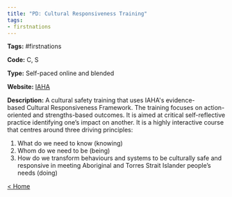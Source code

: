 ```yaml
---
title: "PD: Cultural Responsiveness Training"
tags:
- firstnations
---
```


<p><b>Tags:</b> #firstnations</p>
<p><b>Code:</b> C, S</p>
<p><b>Type:</b> Self-paced online and blended</p>
<p><b>Website:</b>
<a href="https://iaha.com.au/iaha-consulting/cultural-responsiveness-training/">IAHA</a></p>

<p><b>Description:</b>
A cultural safety training that uses IAHA's evidence-based Cultural Responsiveness Framework. The training focuses on action-oriented and strengths-based outcomes. It is aimed at critical self-reflective practice identifying one’s impact on another. It is a highly interactive course that centres around three driving principles:</p>

<p>
<ol>
<li>What do we need to know (knowing)</li>
<li>Whom do we need to be (being)</li>
<li>How do we transform behaviours and systems to be culturally safe and responsive in meeting Aboriginal and Torres Strait Islander people’s needs (doing)</li>
</ol>
</p>

<p><a href="https://speechiegoodies.github.io/CPD-Vault">&lt; Home</a></p>